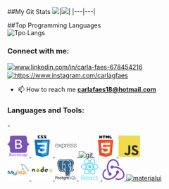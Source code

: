 

##My Git Stats
<img src="https://github-readme-stats.vercel.app/api?username=carlafaes&&show_icons=true&count_private=true&theme=radical&titlecolor=8E2DE2&text_color=fff&icon_color=8E2DE2&include_all_commits=true"/>|<img src="https://github-readme-streak-stats.herokuapp.com/?user=carlafaes&theme=radical"/>|
|---|---|

##Top Programming Languages
<br/>
![Tpo Langs](https://github-readme-stats.vercel.app/api/top-langs/?username=carlafaes&layout=compact&theme=radical&titlecolor=8E2DE2&text_color=fff&icon_color=8E2DE2)



<h3 align="left">Connect with me:</h3>
<p align="left">
<a href="https://www.linkedin.com/in/carla-faes/" target="blank"><img align="center" src="https://raw.githubusercontent.com/rahuldkjain/github-profile-readme-generator/master/src/images/icons/Social/linked-in-alt.svg" alt="www.linkedin.com/in/carla-faes-678454216" height="30" width="40" /></a>
<a href="https://instagram.com/https://www.instagram.com/carlagfaes" target="blank"><img align="center" src="https://raw.githubusercontent.com/rahuldkjain/github-profile-readme-generator/master/src/images/icons/Social/instagram.svg" alt="https://www.instagram.com/carlagfaes" height="30" width="40" /></a>
</p>

- 📫 How to reach me **carlafaes18@hotmail.com**

<h3 align="left">Languages and Tools:</h3>-
<p align="left"> <a href="https://getbootstrap.com" target="_blank" rel="noreferrer"> <img src="https://raw.githubusercontent.com/devicons/devicon/master/icons/bootstrap/bootstrap-plain-wordmark.svg" alt="bootstrap" width="50" height="50"/> </a> <a href="https://www.w3schools.com/css/" target="_blank" rel="noreferrer"> <img src="https://raw.githubusercontent.com/devicons/devicon/master/icons/css3/css3-original-wordmark.svg" alt="css3" width="50" height="50"/> </a> <a href="https://expressjs.com" target="_blank" rel="noreferrer"> <img src="https://raw.githubusercontent.com/devicons/devicon/master/icons/express/express-original-wordmark.svg" alt="express" width="50" height="50"/> </a> <a href="https://git-scm.com/" target="_blank" rel="noreferrer"> <img src="https://www.vectorlogo.zone/logos/git-scm/git-scm-icon.svg" alt="git" width="40" height="40"/> </a> <a href="https://www.w3.org/html/" target="_blank" rel="noreferrer"> <img src="https://raw.githubusercontent.com/devicons/devicon/master/icons/html5/html5-original-wordmark.svg" alt="html5" width="50" height="50"/> </a> <a href="https://developer.mozilla.org/en-US/docs/Web/JavaScript" target="_blank" rel="noreferrer"> <img src="https://raw.githubusercontent.com/devicons/devicon/master/icons/javascript/javascript-original.svg" alt="javascript" width="50" height="50"/> </a> <a href="https://www.mysql.com/" target="_blank" rel="noreferrer"> <br/> <img src="https://raw.githubusercontent.com/devicons/devicon/master/icons/mysql/mysql-original-wordmark.svg" alt="mysql" width="50" height="50"/> </a> <a href="https://nodejs.org" target="_blank" rel="noreferrer"> <img src="https://raw.githubusercontent.com/devicons/devicon/master/icons/nodejs/nodejs-original-wordmark.svg" alt="nodejs" width="50" height="50"/> </a> <a href="https://www.postgresql.org" target="_blank" rel="noreferrer"> <img src="https://raw.githubusercontent.com/devicons/devicon/master/icons/postgresql/postgresql-original-wordmark.svg" alt="postgresql" width="50" height="50"/> </a> <a href="https://reactjs.org/" target="_blank" rel="noreferrer"> <img src="https://raw.githubusercontent.com/devicons/devicon/master/icons/react/react-original-wordmark.svg" alt="react" width="50" height="50"/> </a> <a href="https://redux.js.org" target="_blank" rel="noreferrer"> <img src="https://raw.githubusercontent.com/devicons/devicon/master/icons/redux/redux-original.svg" alt="redux" width="50" height="50"/> </a> <a href="https://mui.com/" target="_blank" rel="noreferrer"> <img src="https://res.cloudinary.com/practicaldev/image/fetch/s--LFWl5c2M--/c_imagga_scale,f_auto,fl_progressive,h_420,q_auto,w_1000/https://dev-to-uploads.s3.amazonaws.com/i/cai5zk71pnimmuuv9vik.png" alt="materialui" width="50" height="50"/> </a>  </p>



